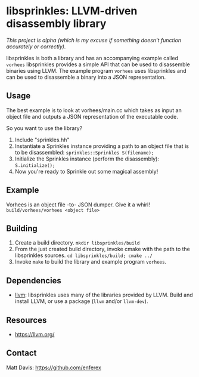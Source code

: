 libsprinkles: LLVM-driven disassembly library
=============================================
*This project is alpha (which is my excuse if something doesn't
function accurately or correctly).*

libsprinkles is both a library and has an accompanying example called `vorhees`
libsprinkles provides a simple API that can be used to disassemble binaries
using LLVM.  The example program `vorhees` uses libsprinkles and can be used to
disassemble a binary into a JSON representation.

Usage
-----
The best example is to look at vorhees/main.cc which takes as input an object
file and outputs a JSON representation of the executable code.

So you want to use the library?
1. Include "sprinkles.hh"
1. Instantiate a Sprinkles instance providing a path to an object file that is
   to be disassembled: `sprinkles::Sprinkles S(filename);`
1. Initialize the Sprinkles instance (perform the disassembly):
   `S.initialize();`
1. Now you're ready to Sprinkle out some magical assembly!

Example
-------
Vorhees is an object file -to- JSON dumper.  Give it a whirl!
`build/vorhees/vorhees <object file>`

Building
--------
1. Create a build directory. `mkdir libsprinkles/build`
1. From the just created build directory, invoke cmake with the path to the
   libsprinkles sources. `cd libsprinkles/build; cmake ../`
1. Invoke `make` to build the library and example program `vorhees`.

Dependencies
------------
* [llvm](https://llvm.org/): libsprinkles uses many of the libraries provided
by LLVM.  Build and install LLVM, or use a package (`llvm` and/or `llvm-dev`).

Resources
---------
* https://llvm.org/

Contact
-------
Matt Davis: https://github.com/enferex
